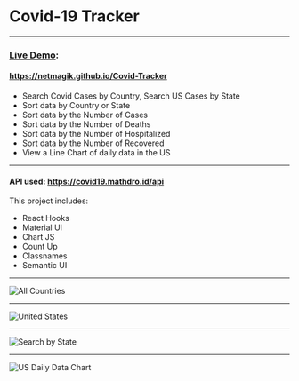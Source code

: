 # Covid-19 Tracker
--- 
### [Live Demo](https://netmagik.github.io/Covid-Tracker):
#### https://netmagik.github.io/Covid-Tracker

- Search Covid Cases by Country, Search US Cases by State
- Sort data by Country or State
- Sort data by the Number of Cases
- Sort data by the Number of Deaths
- Sort data by the Number of Hospitalized
- Sort data by the Number of Recovered
- View a Line Chart of daily data in the US

--- 

#### API used: https://covid19.mathdro.id/api

This project includes: 
- React Hooks
- Material UI
- Chart JS
- Count Up
- Classnames
- Semantic UI
--- 
![All Countries](https://user-images.githubusercontent.com/3833560/107997110-02647f80-6fb0-11eb-8d68-02a77045cb4a.png)

---
![United States](https://user-images.githubusercontent.com/3833560/107997575-10ff6680-6fb1-11eb-903b-b9e2f64a6282.png)

---
![Search by State](https://user-images.githubusercontent.com/3833560/107997640-37bd9d00-6fb1-11eb-84b1-6ec88803566a.png)

---
![US Daily Data Chart](https://user-images.githubusercontent.com/3833560/107997660-4a37d680-6fb1-11eb-9658-571063f7baa7.png)